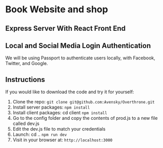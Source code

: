 # Book Website and shop

## Express Server With React Front End 

## Local and Social Media Login Authentication

We will be using Passport to authenticate users locally, with Facebook, Twitter, and Google.

## Instructions

If you would like to download the code and try it for yourself:

1. Clone the repo: `git clone git@github.com:Avensky/Overthrone.git`
2. Install server packages: `npm install`
3. Install client packages: cd client `npm install` 
4. Go to the config folder and copy the contents of prod.js to a new file called dev.js 
5. Edit the dev.js file to match your credentials
6. Launch: cd .. `npm run dev`
7. Visit in your browser at: `http://localhost:3000`




